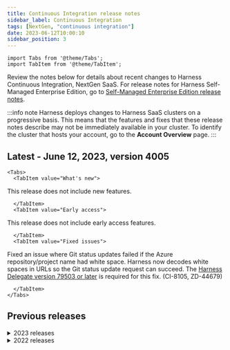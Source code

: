 ```yaml
---
title: Continuous Integration release notes
sidebar_label: Continuous Integration
tags: [NextGen, "continuous integration"]
date: 2023-06-12T10:00:10
sidebar_position: 3
---
```

```mdx-code-block
import Tabs from '@theme/Tabs';
import TabItem from '@theme/TabItem';
```
Review the notes below for details about recent changes to Harness Continuous Integration, NextGen SaaS. For release notes for Harness Self-Managed Enterprise Edition, go to [Self-Managed Enterprise Edition release notes](/release-notes/self-managed-enterprise-edition).

:::info note
Harness deploys changes to Harness SaaS clusters on a progressive basis. This means that the features and fixes that these release notes describe may not be immediately available in your cluster. To identify the cluster that hosts your account, go to the **Account Overview** page.
:::

## Latest - June 12, 2023, version 4005

```mdx-code-block
<Tabs>
  <TabItem value="What's new">
```

This release does not include new features.

```mdx-code-block
  </TabItem>
  <TabItem value="Early access">
```

This release does not include early access features.

```mdx-code-block
  </TabItem>
  <TabItem value="Fixed issues">
```

Fixed an issue where Git status updates failed if the Azure repository/project name had white space. Harness now decodes white spaces in URLs so the Git status update request can succeed. The [Harness Delegate version 79503 or later](/release-notes/delegate) is required for this fix. (CI-8105, ZD-44679)

```mdx-code-block
  </TabItem>
</Tabs>
```

## Previous releases

<details>
<summary>2023 releases</summary>

#### June 01, 2023, version 3903

##### What's new

This release does not include new features.

##### Early access

This release does not include early access features.

##### Fixed issues

* Previously, in situations where a build pod wasn't created, an error occurred when the cleanup event couldn't find details of a pod to cleanup. Now, handling has been added to avoid this error. (CI-8065)
* Fixed an issue where running multiple [Build and Push an image to Docker Registry](/docs/continuous-integration/use-ci/build-and-upload-artifacts/build-and-push-to-docker-hub-step-settings) steps [in parallel](/docs/platform/Pipelines/looping-strategies-matrix-repeat-and-parallelism) could result in multiple copies of the same image being pushed to the Docker repository. While the image names were different, the underlying image was the same. (CI-8039)
* Fixed an issue where passing an empty runtime input value for the **Dockerfile** setting in a [Build and Push an image to Docker Registry](/docs/continuous-integration/use-ci/build-and-upload-artifacts/build-and-push-to-docker-hub-step-settings) step didn't resolve properly. (CI-7912, ZD-43490)

##### Hotfix version 3904

This hotfix was released on June 5, 2023. This hotfix does not include customer-facing changes.

#### May 23, 2023, version 3805

Starting with the May 04, 2023 release, CI release notes use the CI Manager version number rather than the Harness Delegate version number.

##### What's new

Added support for showing artifacts on the **Artifacts** tab in Harness Cloud and VMs. (CI-7218)

Previously, this was supported only for Kubernetes builds. The artifacts are visible on the execution **Artifact** tab and the artifact details are visible on the step output window.

##### Early access

Harness CI now supports remote debugging. This feature was initially released in January 2023 and subsequently reverted for further development. Debug mode is available if all of the following conditions are met:

* You have the feature flag `CI_REMOTE_DEBUG` enabled. Contact [Harness Support](mailto:support@harness.io) to enable this feature.
* The build infrastructure uses a Linux-based OS.
* The build fails at a **Run** step with a Bash or Shell script in a **Build** (`CI`) stage.
* The build runs in Harness Cloud, on a virtual machine, or in Kubernetes.

You can re-run builds in debug mode through the **Builds**, **Execution**, and **Execution History** pages of the Harness UI. For more information, go to the [debug mode](/docs/continuous-integration/use-ci/debug-mode) documentation.

##### Fixed issues

* Fixed the [license usage](/docs/continuous-integration/ci-quickstarts/ci-subscription-mgmt) sort function. (CI-7945)
* [Cache Intelligence](/docs/continuous-integration/use-ci/caching-ci-data/cache-intelligence) now supports caching subdirectory builds. (CI-7853)
* In step templates for **Run**, **Run Tests**, and **Background** steps, the `connectorRef` and `image` settings are now optional because these settings are not required for all build infrastructures. Validations are triggered when you use these templates in a pipeline that requires these settings. (CI-7845)
* Previously, test splitting wouldn't work with step-level parallelism on a Kubernetes cluster build infrastructure due to the way certain environment variables were read. This is fixed. (CI-7800, CI-7803, ZD-43259, ZD-43272)
* If you run a pipeline that uses a Kubernetes cluster build infrastructure and step templates with empty `connectorRef` and `image` values, the resulting error message is more accurate and informative. (CI-7785)
* When manually running a pipeline, you can chose to run specific stages, rather than the entire pipeline. Previously, if you chose to run only stages with **Clone Codebase** disabled, you were blocked by a field validation error requiring you to populate the **Git Branch** and **Repository** fields, which weren't visible. This has been fixed so that you are only asked to provide codebase information if **Clone Codebase** is enabled for at least one of the selected stages. (CI-7559, CI-7934 ZD-41974, ZD-43980, ZD-44041)
* If the GitLab SCM URL is of the form of anything other than `https://<domain>/project/repo.git`, then the API access fails for the connector. To fix this, a new field called `apiUrl` was added to the connector YAML. You can specify the new field to be used for all API requests. (CI-7838)

#### May 04, 2023, version 3506

Starting with this release, CI release notes use the CI Manager version number rather than the Harness Delegate version number.

##### What's new

* The CI Getting Started workflow now saves the pipeline remotely (in your Git repository) by default. Previously, the pipeline was stored inline (in Harness) unless you manually selected remote storage. The Getting Started workflow also automatically creates two [input sets](/docs/platform/pipelines/input-sets/) for [Git event triggers](/docs/platform/Triggers/triggering-pipelines): one for a PR trigger and one for a Push trigger. (CI-7602)
* You can now reference [output variables produced by Plugin steps](/docs/continuous-integration/use-ci/use-drone-plugins/plugin-step-settings-reference#output-variables) in pipelines that use Kubernetes cluster build infrastructures. This is an addition to previously-existing support for Harness Cloud and self-hosted Cloud provider VM build infrastructures. (CI-7491)
* [Local runner](/docs/continuous-integration/use-ci/set-up-build-infrastructure/define-a-docker-build-infrastructure) and [Kubernetes cluster](/docs/continuous-integration/use-ci/set-up-build-infrastructure/k8s-build-infrastructure/set-up-a-kubernetes-cluster-build-infrastructure) build infrastructures now support pipeline- and stage-level [delegate selectors](/docs/platform/Delegates/manage-delegates/select-delegates-with-selectors). You can use pipeline and stage-level delegate selectors to override the platform or connector delegate. This level of delegate selection isn't supported for Harness Cloud or self-hosted Cloud provider VM build infrastructures. (CI-6237)

##### Early access

This release does not include early access features.

##### Fixed issues

* Fixed an issue where the [SSL Verify setting](/docs/continuous-integration/use-ci/codebase-configuration/clone-and-process-multiple-codebases-in-the-same-pipeline#ssl-verify) in the **Git Clone** step always treated the value as false. (CI-7721, ZD-42483)

#### April 22, 2023, version 79111

##### What's new

* The CI Getting Started workflow leads you through creating an SCM connector and a pipeline. This workflow has been improved to generate a pipeline based on the repository you select. (CI-7603)
* The **Run as User** setting is now available for [Run steps](/docs/continuous-integration/use-ci/run-ci-scripts/run-step-settings), [Run Tests steps](/docs/continuous-integration/use-ci/set-up-test-intelligence/configure-run-tests-step-settings), and [Plugin steps](/docs/continuous-integration/use-ci/use-drone-plugins/plugin-step-settings-reference) in stages that use [Harness Cloud build infrastructure](/docs/continuous-integration/use-ci/set-up-build-infrastructure/use-harness-cloud-build-infrastructure). This setting allows you to specify a user ID to use for processes running in containerized steps. (CI-7493)
* Added validations for pipelines that use the [Harness Cloud](/docs/continuous-integration/use-ci/set-up-build-infrastructure/use-harness-cloud-build-infrastructure) macOS build infrastructure, which doesn't support containerized steps. The new validations produce an error message if any applicable steps, such as [Run steps](/docs/continuous-integration/use-ci/run-ci-scripts/run-step-settings), have the **Image** and either **Container Registry** or **Connector** fields populated. (CI-7221)

##### Early access

This release does not include early access features.

##### Fixed issues

* Build statuses are now updated as expected in BitBucket if the [BitBucket connector's Authentication settings](/docs/platform/connectors/code-repositories/ref-source-repo-provider/bitbucket-connector-settings-reference/#authentication) use a text secret for the **Username**. (CI-7576, ZD-41969)
* Fixed an issue where looping strategies were not working for some steps. (CI-7499, ZD-41659)
* When you [create a step template](/docs/continuous-delivery/x-platform-cd-features/templates/create-a-remote-step-template) for a [Run step](/docs/continuous-integration/use-ci/run-ci-scripts/run-step-settings), the **Container Registry** and **Image** fields are now optional because these fields are not required for all build infrastructures. (CI-7594, ZD-42131, ZD-43027)
* Fixed an issue where [GCP connectors](/docs/platform/connectors/cloud-providers/connect-to-google-cloud-platform-gcp/) that inherit credentials from a Delegate were erroneously reporting failed connection tests. (CI-7538)

#### April 10, 2023, version 79015

##### What's new

* Your CI pipelines can automatically update Jira issues when builds and deployments occur. For more information, go to [Explore plugins](/docs/continuous-integration/use-ci/use-drone-plugins/explore-ci-plugins). (CI-7222)
* The following features are now generally available. These were enabled by default for all users, but they were behind features flags until they were deemed stable. (CI-6537)
  * `CI_LE_STATUS_REST_ENABLED`: All CI steps send status updates to the [Harness Manager](/docs/getting-started/harness-platform-architecture#harness-platform-components) directly by HTTP rather than through a Delegate.
  * `CI_DISABLE_GIT_SAFEDIR`: To facilitate `git config` operations, [Run](/docs/continuous-integration/use-ci/run-ci-scripts/run-step-settings) and [Run Tests](/docs/continuous-integration/use-ci/set-up-test-intelligence/configure-run-tests-step-settings) steps automatically run a [Git safe.directory](https://git-scm.com/docs/git-config#Documentation/git-config.txt-safedirectory) script.

##### Early access

This release does not include early access features.

##### Fixed issues

* You can now successfully use [references to secrets in non-Harness Secret Managers](/docs/platform/Secrets/Secrets-Management/reference-existing-secret-manager-secrets) in CI pipelines. Previously, these references failed because CI handles secrets as environment variables and some characters in these types of secret references aren't supported for environment variables. Now, CI automatically replaces unsupported characters with supported ones so it can process these references as environment variables. (CI-7443, ZD-41124)
* In the Get Started wizard, selecting **Learn more about Harness CI** now only scrolls the body of the screen, rather than the entire UI. (CI-7522)
* When creating a [stage template](/docs/platform/templates/add-a-stage-template), the UI no longer crashes if you select the [expression input type](/docs/platform/references/runtime-inputs) for the **Shell** field in a **Run** step. (CI-7510)
* Fixed a minor UI issue where selecting the **Commits** tab on the [Build details page](/docs/continuous-integration/use-ci/viewing-builds) caused the navigation menu to expand. (CI-6274)

#### March 31, 2023, version 78914

##### What's new

* When you [use a GitHub App in a GitHub connector](/docs/platform/Connectors/Code-Repositories/git-hub-app-support#step-5-use-github-app-and-secret-in-harness-github-connector), you can now use encrypted text secrets for the **Installation ID** and **Application ID**. (CI-7380)
* Added a [codebase expression](/docs/continuous-integration/use-ci/codebase-configuration/built-in-cie-codebase-variables-reference) for commit messages: `<+codebase.commitMessage>`. (CI-7222)

##### Early access

This release does not include early access features.

##### Fixed issues

Fixed an issue related to secrets resolution in the [GitHub Action plugin step](/docs/continuous-integration/use-ci/use-drone-plugins/ci-github-action-step). (CI-6969, CI-7300)

#### March 24, 2023, version 78817

##### What's new

* [Cache Intelligence](/docs/continuous-integration/use-ci/caching-ci-data/cache-intelligence) is now generally available. With Cache Intelligence, Harness automatically caches and restores common dependencies. You don't need to bring your own storage because Harness stores the cache in the Harness-hosted environment, Harness Cloud. (CI-7127)
* [Harness Cloud](/docs/continuous-integration/use-ci/set-up-build-infrastructure/use-harness-cloud-build-infrastructure) build infrastructure now supports **Run as User** for [Plugin](/docs/continuous-integration/use-ci/use-drone-plugins/plugin-step-settings-reference) and [Run](/docs/continuous-integration/use-ci/run-ci-scripts/run-step-settings) steps that are running on containers. (CI-7320)

##### Early access

This release does not include early access features.

##### Fixed issues

* You can now use [variable expressions](/docs/platform/references/runtime-inputs) for the **Shell** and **Image Pull Policy** settings. Previously, selecting the **Expression** input type for **Shell** caused a UI-breaking error, and providing an expression for **Image Pull Policy** caused a field validation error. (CI-7071, ZD-40277)
* If a CI pipeline fails at the **Initialize** step due to an [Azure Repos connector](/docs/platform/Connectors/Code-Repositories/connect-to-a-azure-repo) having an on-premises **Azure Repos Project URL**, the error message clearly describes the root cause. This failure occurs because CI doesn't support Azure DevOps Server Repositories (also known as _on-premises Azure Repos_). (CI-6322)
* If you configure a [code repo connector](/docs/category/code-repo-connectors) where the **URL Type** is **Account**, the **Connection Test** now shows the full test repo URL, which is the URL used to test the connection, rather than the account URL. (CI-4398)
* Attempting to manually clone a PR through a Git connector that doesn't have API access enabled now returns an error message indicating that the connector doesn't have the required API access. (CI-7192)
* The deprecated Harness images warning banner no longer appears when there are no deprecated images in use. (CI-7335)

#### March 15, 2023, version 78712

##### What's new

* The [Base Image Connector setting](/docs/continuous-integration/use-ci/build-and-upload-artifacts/build-and-push-to-ecr-step-settings#base-image-connector) for the **Build and Push to ECR** step now supports all Docker-compliant registries. Previously, this setting only supported Docker Hub registries. (CI-7153, CI-7091, ZD-40319)
* You can now call pipeline-level variables in steps as environment variables. This is an extension of existing functionality that allows you to call stage-level variables in steps as environment variables. (CI-6709, ZD-39203)
* When configuring [SCM connectors](/docs/category/code-repo-connectors):
  * Failed connection tests now return more detailed error messages. (CI-7089)
  * The placeholder text in the **Repository URL** field shows a complete repo URL example. (CI-5750)

##### Early access

This release does not include early access features.

##### Fixed issues

* When configuring [local build infrastructure](/docs/continuous-integration/use-ci/set-up-build-infrastructure/define-a-docker-build-infrastructure), it was not possible to select the Windows operating system. This issue has been resolved and the Windows OS is available again. (CI-7111, ZD-40311)
* Builds no longer fail if steps in different step groups have the same `identifier`. Additionally, to prevent steps in step groups from producing artifacts with identical artifact IDs, when steps in step groups produce artifacts, the resulting artifact IDs now use a unique identifier that reflects the step's presence in a step group. (CI-7115)
* If a pipeline's [codebase clone depth](/docs/continuous-integration/use-ci/codebase-configuration/create-and-configure-a-codebase) was set to `0`, manually triggered builds would override this setting and clone at a depth of 50 instead. This issue did not occur for depth settings other than `0`, and it did not occur for non-manual triggers. Now, manually triggered builds won't override the depth setting when it is set to `0`. (CI-7083, ZD-40306)
* When manually triggering a build, the default repository is populated for on-prem Git connectors. (CI-6814)
* If you change a stage's build infrastructure after adding steps to the stage, field validations for step settings are now triggered as expected when building and saving pipelines. This is important for settings that are unavailable or optional with some build infrastructures but required for others. (CI-6209)
* Fixed an issue where builds triggered by issue comments had the incorrect PR status or link for some SCM providers. (CI-6978)
* Fixed several issues related to error messages on the [Build details page](/docs/continuous-integration/use-ci/viewing-builds#build-details):
  * If the Docker runner was down for a build using local build infrastructure, the error message now contains the correct wording corresponding with the local build infrastructure, rather than wording relevant to a Kubernetes build infrastructure. (CI-6854)
  * An `unsupported image` warning banner incorrectly appeared for builds that did not use Kubernetes build infrastructure. (CI-7098, ZD-40428)
  * The `unsupported image` warning banner no longer pushes the bottom of the log region outside the scrollable area. (CI-7098, ZD-40428)
* Unresolved stage-level and pipeline-level environment variables generated exception errors in cases where those variables were expected to receive a value at a later point in the pipeline. These variables now supplement a default (`null`) value if no initial value is available. (CI-7125)

#### February 23, 2023, version 78507

##### What's new

In addition to fixed values and runtime inputs, you can now use [expressions](/docs/platform/references/runtime-inputs#expressions) for the **Repository Name** in your pipelines' input sets, triggers, and codebase configuration settings. This is useful for pipelines that you use with multiple repositories. (CI-6657, ZD-38657)

![The CI pipeline codebase configuration settings window.](static/ci-pipeline-codebase-reponame-exp.png)

##### Early access

This release does not include early access features.

##### Fixed issues

Modifying a step template's **Step Parameters** no longer removes failure strategies from the template's **Advanced** settings. (CI-6801, ZD-39108)
<!-- Alternate longer version: When you edit a step template that includes a failure strategy, modifying the template's **Step Parameters** no longer removes the **Failure Strategy** configuration from the template's **Advanced** settings. -->

#### February 15, 2023, version 78421

##### What's new

* Microsoft Windows (amd64) is now a supported [Harness Cloud](/docs/continuous-integration/ci-quickstarts/hosted-builds-on-virtual-machines-quickstart) build infrastructure option. (CI-5455)
* **Python** is now available as a built-in **Shell** option for [Run steps](/docs/continuous-integration/use-ci/run-ci-scripts/run-step-settings). (CI-6692)
* [Run steps](/docs/continuous-integration/use-ci/run-ci-scripts/run-step-settings) can now reference images in GCR through [GCP connectors](/docs/platform/Connectors/Cloud-providers/connect-to-google-cloud-platform-gcp) that use inherited credentials. (CI-5758, ZD-38986)
  * GCP connectors are authenticated through either a GCP service account key or by inheriting credentials from the Harness delegate running in GCP. This change improves how you can use GCP connectors with inherited credentials in your pipelines.
  * Previously, if you wanted a Run step to call an image in GRC, the GCP connector attached to your Run step had to use service account key authentication. Now, the GCP connector can use either authentication method.
* Use [Background steps](/docs/continuous-integration/use-ci/manage-dependencies/background-step-settings) to configure service dependencies. (CI-5580)
  * The Background step allows for better control and configuration of services than the now-deprecated Configure Service Dependency step.
  * Pipelines with Configure Service Dependency steps remain backwards compatible, but this step is not available for new pipelines.
  * Replace Configure Service Dependency steps with Background steps to take advantage of the more robust control and configuration option.
* [Pipeline execution status links](/docs/continuous-integration/use-ci/viewing-builds) in Git pull requests now direct you to the associated stage within the pipeline, rather than the pipeline as a whole. (CI-6813)
* Improved handling of Azure repo URLs in [Git webhook pipeline triggers](/docs/platform/triggers/triggering-pipelines). (CI-5720)

##### Early access

This release does not include early access features.

##### Deprecations

The Configure Service Dependency step is deprecated in favor of the [Background step](/docs/continuous-integration/use-ci/manage-dependencies/background-step-settings), which allows for better control and configuration of services. Pipelines with Configure Service Dependency steps remain backwards compatible, but this step is not available for new pipelines. Replace Configure Service Dependency steps with Background steps to take advantage of the more robust control and configuration options. (CI-5580)

##### Fixed issues

* With the feature flag `NEW_LEFT_NAV_BAR` enabled, you can view build details at the project level without drilling down into individual modules. When viewing build details from the project level, the **Commits** tab produced a `404` error. This is fixed. (CI-6817)
* Expressions used in pipeline codebase properties unexpectedly resolved to `null`, which caused builds to fail due to missing variable input. These expressions now resolve to their expected values. (CI-6679, ZD-38122, ZD-38241, ZD-38698, ZD-39088)

   ![The CI Codebase Configuration window with the fields set to accept variable expression input.](static/ci-codebase-config-exp-values.png)

* The CI Getting Started workflow leads you through creating an SCM connector and a pipeline. Previously, exiting the Getting Started workflow before creating a pipeline resulted in incomplete connector configuration, and attempting to use the incomplete connector in a pipeline produced the following error: `Invalid argument(s): Both plain text and secret value cannot be null for the field`. If you encounter this error, replace the pipeline's SCM connector with a new one. (CI-6443)

#### February 6, 2023, version 78321

##### What's new

* Linux ARM is now supported in [Harness Cloud](/docs/continuous-integration/ci-quickstarts/hosted-builds-on-virtual-machines-quickstart) build infrastructures. (CI-5787)
* The Harness UI now shows a detailed warning when a CI build uses unsupported versions of any CI build images. (CI-6721)

##### Early access features

This release does not include early access features.

##### Fixed issues

* Improved the error message that appears in the UI when a Git test connection fails. (CI-6889)
* Fixed an issue where feature flags would sometimes not work with CI due to a backwards-compatibility issue. (CI-6687)
* Fixed an issue where the Commits tab would show a 404 error in the CD build UI. (CI-6632)

#### January 17, 2023, version 78215

##### What's new

* This release includes two new CI steps for integrating your Harness CI pipelines with GitHub Actions and Bitrise. The following steps are available in Harness Cloud build infrastructures only.
   - An Actions step to run GitHub Actions.
   - A Bitrise step to run Bitrise steps and workflows. (CI-6479)
* *The remote debugging feature announced in this release was reverted due to a security concern.* (CI-6350)
* You can now specify hostnames instead of IPs in Kubernetes build infrastructures. This enables your pipelines to communicate with external services using hostnames. The following Harness YAML snippet shows how to set up aliases for your cluster in the CI stage **Infrastructure** section. (CI-5996, ZD-36578)

##### Defining hostnames to use in a Kubernetes build infrastructure

``` yaml
infrastructure:
    type: KubernetesDirect
    spec:
      connectorRef: account.test
      namespace: harness-delegate
    hostNames:
      - abc.com
      - xyz.com
```

##### Early access features

This release does not include early access features.

##### Fixed issues

This release does not include fixed issues.

#### January 10, 2023, version 78105

##### What's new

This release does not include new features.

##### Early access features

This release does not include early access features.

##### Fixed issues

* Fixed an issue in the onboarding UI. In some cases, the web UI did not connect with the specified git account immediately after OAuth setup. (CI-6518)
* You can now use codebase fields as expressions. Previously, when the codebase repository name was defined by `<+pipeline.name>`, the built-in variables `<+codebase.branch>` and `<+codebase.commitSha>` returned null. (CI-6478, ZD-38122, ZD-38241)
* Fixed an issue that prevented Azure connectors from connecting to repos with URLs that contained spaces or `%20`. (CI-6465)
* Fixed an issue where CI reported an upload to an S3 as successful even if the upload failed. (CI-6420, ZD-37931)
* Fixed an issue in the onboarding UI where the **Select Your Repository** progress bar was incorrect. (CI-6335)
* Fixed an issue where a build did not run when a user selected **Run** in the **Pipeline Editor** UI. To run the build, the user needed to go to the YAML editor, save, and then run. (CI-6239)
* Added a log entry when a CI step skips a directory when uploading to an S3 bucket. (CI-6205)

</details>

<details>
<summary>2022 releases</summary>


#### December 22, 2022, version 77908

##### What's new

* Customers on the free plan can now run 5 stages per day on the CI hosted infrastructure. Contact Harness Sales to upgrade your plan. (CI-6430)
* The onboarding experience for new users has been enhanced. You can now create a sample "Hello-world" pipeline even without a repository selected/created.  (CI-6348)

##### Early access features

This release does not include early access features.

##### Fixed issues

This release does not include fixed issues.

#### December 13, 2022, version 77808

##### What's new

This release does not include new features.

##### Early access features

This release does not include early access features.

##### Fixed issues

- Recently, Harness added a new background step to allow CI users to easily set service dependencies instead of using the stage setting for service dependencies. However, since the feature flag stage still relies on the stage service dependencies, this capability was added back to the UI with this fix. (CI-6308)
- An unnecessary view appeared momentarily in the new CI Get Started flow. This issue has been fixed. (CI-6103)
- Previously, users were unable to apply changes after updating the Language field in the Configure Run Tests Step because the Build Tool and Arguments fields were required. The Build Tool and Arguments can now be set dynamically using inputs, allowing users to add and edit the Configure Run Tests Step and save it as a template. (CI-4868)

#### December 7, 2022, version 77716

##### What's new

This release does not include new features.

##### Early access features

This release does not include early access features.

##### Fixed issues

This release does not include fixed issues.

#### November 29, 2022, version 77608

##### What's new

- New Subscription ID field. (CI-6032)
  An Azure subscription ID is now required in the Build and Push ACR step to enable the display of artifacts uploaded by the steps on the Artifacts tab.

- New background step to define the service dependency. (CI-5580)
  A new background step has been added to define the service dependency in CI. The previous stage settings of service dependency are now deprecated. The new background step allows for better control and configuration of services.

##### Early access features

This release does not include early access features.

##### Deprecated features

- AWS Code Commit (CI-5665)
  The AWS Code Commit Git connector has been deprecated. Going forward, use the generic Git connector to integrate with AWS Code Commit.

- Service dependency stage settings. (CI-5580)
  The option to create service dependency has been deprecated. Going forward, use the background step.

##### Fixed issues

This release does not include fixed issues.

#### November 11, 2022, version 77433

##### What's new

This release does not include new features.

##### Early access features

This release does not include early access features.

##### Fixed issues
When building and pushing an image to ACR using a built-in step, the artifact does not appear on the Artifacts tab. (CI-5727)

This issue has been fixed. The artifact now appears on the Artifacts tab.

##### Miscellaneous updates

The number of parallel step executions with matrix are now limited on the free plan. (CI-6061)

#### November 6, 2022, version 77317

##### What's new

The Custom Git Connector now supports connection via the Harness Platform, in addition to the ability to connect through the Harness Delegate. Connecting through Harness Secrets Manager is required to use the generic git connector on the Harness Cloud build infrastructure hosted by Harness. (CI-5666)

##### Early access features

This release does not include early access features.

##### Fixed issues

- Retrying a failed pipeline crashes for PR codebase type. (CI-5974)
  This issue has been fixed.

- Windows PowerShell commands do not start on a new line. (CI-5961)
  Commands now start on a new line.

- When creating a connector for an API authentication Personal Access Token, the All tab does not display. (CI-5960)
  This issue has been fixed.
- Empty trigger data for non-CI pipelines does not show a message. (CI-5879)
  A static message now appears for CD manual executions.

- A file artifact URL does not show for artifact type File. (CI-5872)
  A colon (:) appears instead of the file artifact URL.
  This issue has been fixed.

- Unable to run the Google Cloud Function Drone plugin (CI-5869)
  The issue occurs because unexpected \_uuid elements were being added to the settings.
  To resolve this issue, the \_uuid attribute was removed from the nested setting attribute in the CI plugin step type.

- Intermittent issue in which a hosted build cannot fetch a code repo due to an internal exception. (CI-5622)
  This issue has been fixed.

#### October 21, 2022, version 77221

##### What's new

This release does not include new features.

##### Early access features

This release does not include early access features.

##### Fixed issues

- Fixed an intermittent issue in which a hosted build could not fetch a code repo due to an internal exception. (CI-5622)
- Improved the validation error message that appears when user tries to include an unsupported character in a step name. (CI-5693)

#### October 18, 2022, version 77116

##### What's new

The Infrastructure tab in Build steps has been updated to show only supported options when a Hosted build infrastructure is selected. (CI-5737)

##### Early access features

This release does not include early access features.

##### Fixed issues

- Fixed an issue in which tags for a Build and Push Artifact step would resolve to NULL because the tag string had a dash (-) rather than an underscore (\_). (CI-5305)
- Fixed an issue where the PR build status would not get updated in GitHub consistently. (CI-5411, ZD-33910, ZD-34304, ZD-34547, ZD-35359)
- Fixed an issue where artifacts would not get listed in the Artifacts tab. (CI-5736)
- Fixed a UI issue where the Repo Name width was incorrect when specifying a runtime input. (CI-5744)

#### October 7, 2022, version 77025

##### What's new

- Run Step logs now show the commands that the step will run before it runs them. This functionality is limited to Kubernetes build infrastructures. (CI-5557)
- You can now select Kotlin and Scala as languages in the Run Tests step when setting up Test Intelligence. You can also select sbt as a build tool for Scala. (CI-5653, CI-3333)

##### Early access features

This release includes a new Docker delegate that you can install and run directly on a host. This feature is behind a Feature Flag CI_DOCKER_INFRASTRUCTURE. (CI-5680)

##### Fixed issues

- UI fix: Improved alignment of the Repository Name field in the Build Stage setup wizard. (CI-5509)
  Fixed a back-end issue to ensure that a Bitbucket Connector with API enabled updates the status in Bitbucket as intended. (CI-5625)

- UI fix: When configuring a Service Dependency in an AWS or other cloud infrastructure, the UI should not show Kubernetes-only settings (Run as user, Privileged, and Resource Limits). CI-5628
  Previously added the Actor UUID in Sender for PR Comment webhook event for Bitbucket. Including this information in the other webhooks events as well. Now that the UUID is added, CI Manager can use this. (CI-5657)

- Fixed an issue that could cause CI builds to stall if the build process could not access the binary /usr/local/bin/split_tests. (CI-5664)
  Reverted a previous code change to ensure that a build on a VM infrastructures deletes the VM if the build gets aborted. (CI-5691)

#### September 29, 2023, version 76921

##### What's New

- CI pipelines now support workflows that can run with some runtime inputs undefined. Previously a pipeline would fail if any runtime input was undefined for any field such as an environment variable, label, build argument, or port binding. (CI-5116 , ZD-33893, ZD-34255)

##### Early access features

This release does not include early access features.

##### Fixed issues

- Fixed a UI issue when adding a new build stage to a new pipeline: when the user enters a name in the Repository Name field, the UI should show the repo URL getting generated under the field. (CI-5579)
- Fixed a back-end pipeline issue in which the namespace field that was undefined in an infrastructure definition might be undetected and result in a Null Pointer Exception. (CI-4788)

#### September 22, 2022, version 76817

##### What's new

This release does not include new features.

##### Early access features

This release does not include early access features.

##### Fixed issues

- Fixed a UI issue to ensure that a hint appears in a Git Clone step if there is a connectivity issue with the Delegate. (CI-4518)
- Fixed an issue in which CRUD events were not getting processed and acknowledged. (CI-5556)
- Fixed an issue where an update to a Matrix looping strategy did not persist in the UI after saving a step. (CI-5523)
- Added back-end validation to ensure that a user cannot create a Bitbucket connector with different usernames for standard and API Authentication access. (CI-5504, ZD-34241)
- Improved handling of GitHub registration requests and responses, which prevents trigger webhook creation failures in hosted build infrastructures. (CI-5251)
- Added logic to prevent a Null Pointer Exception if a user adds a AWS_ACCESS_KEY_ID variable with no value to a pipeline. (CI-4884)
- Fixed an issue in the Run Tests step that could cause a manual build to fail if a Git branch was not specified. (CI-4581, ZD-34734)

#### September 14, 2022, version 76708

##### What's new

This release does not include new features.

##### Early access features

This release does not include early access features.

##### Fixed issues

- Added UI validation to ensure the Limit Memory and Limit CPU fields have the required formats. Previously, incorrect values for these fields were flagged during a build, which would cause the build to fail. (CI-5463)
- Added a force-kill flag to ensure that CI pods are deleted during a build cleanup. This ensures that pods get cleaned up even if they are in an Unknown or Not-Ready state. (CI-5377)
- Changed the "exit x" button that appears when creating a connector to make it more visible. (CI-5323)
- Added a validation to ensure that a user provides a repo name when setting up a trigger with an account-level Git connector. Without this validation, the UI would allow users to click Save without a repo name but the trigger would not get created. (CI-5315)
- Improved the error message that appears when a connection test fails because an account-level resource is trying to use a project-level secret. (CI-4705)
- Fixed an issue in the Run Tests step that could cause a manual build to fail if a Git branch was not specified. (CI-4581)

#### September 7, 2022, version 76619

##### What's new

This release does not include new features.

##### Early access features

This release does not include early access features.

##### Fixed issues

Improved the Harness UI to make it easier to search for a specific test under the 'Tests" tab. (CI-3777)

#### August 31, 2022, version 76515

##### What's new

This release does not include new features.

##### Early access features

This release does not include early access features.

##### Fixed issues

- Added a validation to ensure that the Bitbucket Account URL has the correct syntax when setting up a connector. (CI-5235)
- Fixed an issue where some users did not see existing Git connectors when setting up a pipeline in a hosted build infrastructure. (CI-5309)
- Fixed the Overview page refresh rate to ensure that the page fully loads with each refresh. (CI-5322)
- Added the feature flag CI_TI_DASHBOARDS_ENABLED back after it was deleted previously. (CI-4324)

#### August 25, 2022, version 76426

##### What's new

- This release includes a new Git Clone step that clones a repo separate from the repo specified in the Codebase object. This step supports all the config options supported for Codebase objects. (CI-4692)

- You can now use a hosted delegate for Docker, Artifactory, AWS, GCP, BitBucket, GitLab, and Azure connectors. (CI-4828, CI-5241)

##### Early access features

This release does not include early access features.

##### Fixed issues

- Bitbucket behavior on Self-Managed Platforms is improved when downloading large repos using the OPTIMIZED_GIT_FETCH_FILES feature. (CI-5019)
- Fixed an issue that could result in an NPE when fetching trigger status and updating webhook registration status when processing older triggers. (CI-5242)
- Fixed an issue where Restore from GCS didn't work if a step was in a step group. (CI-5298)

#### August 18, 2022, version 76319

##### What's new

You can now run connection tests for AWS, GCP, and Azure connectors. By default, executeOnDelegate field is true so that existing connectors remain backward-compatible. (CI-4980)

##### Early access features

This release does not include early access features.

##### Fixed issues

- Fixed issue: Author ID is not getting populated from Bitbucket webhook trigger. (CI-5183)
- Added target_url parameter in gitlab status update API. (CI-5130)
- Refactored cache saving to remove unnecessary logs ("gc storage credentials from api-key err=unexpected end of JSON input") (CI-4933, ZD-32349, ZD-32627)

#### August 8, 2022, version 76128

##### What's new

This release introduces validations for Custom Webhook events. The event handler now provides appropriate error messages if an event has incorrect values. (CI-4300, ZD-30121)

##### Early access features

This release does not include early access features.

##### Fixed issues

- Added validation for PR build numbers. (CI-3726)
- The CI build graph was not styled consistently with other graphs in the UI. This is now fixed. (CI-3957)
- Fixed issue: Git provider url placeholders were incorrect. (CI-3991)
- Fixed Issue: Active Committers should not count cron and manual execution. (CI-4881)
- You will now see the "CI Codebase" input form only if the selected stage has "cloneCodebase" set as true (in case of a selective stage execution) or at least one stage in the pipeline has "cloneCodebase" set as true (in case of complete pipeline execution). (CI-4894)
- Steps inside Step Groups are now being renamed to <step*group_id>*<step_id>. (CI-5002)
- Fixed JFrog Artifactory Artifact publishing so that build/ and libs/ folders are not included in the artifactory path target. (CI-5023, ZD-32723)
- Parallelism fix: For classnames, testsuites, and testcases, you need to provide a file that includes these values. The test splitter will use these values rather than the glob result. (CI-5049)
- Fixed an intermittent issue where an OAuth error message would appear when new users tried to set up a hosted build. (CI-5060)
- Fixed Issue: Active Committers should not count cron and manual execution. (CI-4841)
- This release introduces validations for Custom Webhook events. The event handler now provides appropriate error messages if an event has incorrect values. (CI-4300)
- Logs were creating issues with multiple stages (CI, CD) and stage names which are prefixes of one another. (CI-5038, ZD-32651)

#### August 2, 2022, version 76030

##### What's new

Users can now use Azure Repos connectors in pipeline codebase configuration and triggers. (CI-4825)

##### Early access features

This release does not include early access features.

##### Fixed issues

- Fixed issue: OAuth failure messages appear incorrectly. (CI-4971)
- Fixed issue: If a user has resources in region other than us-east-1, ECR step was failing for VM's. With this fix, a missing env variable is added which fixes it. (CI-4945, ZD-32398)
- OSX CI builds were failing randomly in case multiple builds are running in parallel. Issue was builds were executing on the incorrect vms. This issue has been resolved. The OSX VM builds now works correctly in runner 1.0.0-rc.7 or above tag. (CI-4935)
- Fix to ensure that pushing to ECR works as intended. Build and Push step when set up with IAM role now works as intended during build pipeline execution step. (CI-4921, ZD-30346, ZD-32243, ZD-32333, ZD-32398, ZD-33155)
- Fixed an issue where Harness Bitbucket hook did not publish the build status back to the Bitbucket repository. (CI-4898, ZD-32133)
- UI fix: When a user switches between Stages, the selected tab is persitent between the previous and the current stage. (CI-4882)
- Fixed an issue where the CI pipeline could not schedule pod due to memory allocation. (CI-4880, ZD-32118)

#### July 18, 2022, version 75921

##### What's new

This release does not include new features.

##### Early access features

This release does not include early access features.

##### Fixed issues

- OAuth updates to support trial user logins. (CI-4918)
- Improved log messages for kaniko build errors. (CI-4513)

#### July 11, 2022, version 75829

##### What's new

The Build UI now shows a new VM icon. (CI-4630)

##### Early access features

This release does not include early access features.

##### Fixed issues

- TI pipeline is failing with error: "no account ID in query params" (CI-4792)
- Active Committers should not count cron and manual execution. (CI-4841)
- Users will see "Start Provisioning" button now only if previously provisioned delegate is unavailable. (CI-4761)

</details>
